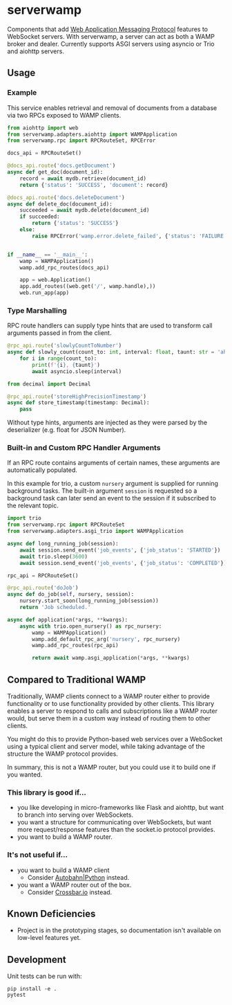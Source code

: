 # serverwamp
Components that add
[Web Application Messaging Protocol](https://wamp-proto.org/) features to
WebSocket servers. With serverwamp, a server can act as both a WAMP broker and
dealer. Currently supports ASGI servers using asyncio or Trio and aiohttp
servers.

## Usage
### Example
This service enables retrieval and removal of documents from a database via
two RPCs exposed to WAMP clients.
 
```python
from aiohttp import web
from serverwamp.adapters.aiohttp import WAMPApplication
from serverwamp.rpc import RPCRouteSet, RPCError

docs_api = RPCRouteSet()

@docs_api.route('docs.getDocument')
async def get_doc(document_id):
    record = await mydb.retrieve(document_id)
    return {'status': 'SUCCESS', 'document': record}

@docs_api.route('docs.deleteDocument')
async def delete_doc(document_id):
    succeeded = await mydb.delete(document_id)
    if succeeded:
        return {'status': 'SUCCESS'}
    else:
        raise RPCError('wamp.error.delete_failed', {'status': 'FAILURE'})


if __name__ == '__main__':
    wamp = WAMPApplication()
    wamp.add_rpc_routes(docs_api)

    app = web.Application()
    app.add_routes((web.get('/', wamp.handle),))
    web.run_app(app)
```
### Type Marshalling
RPC route handlers can supply type hints that are used to transform call
arguments passed in from the client.
```python
@rpc_api.route('slowlyCountToNumber')
async def slowly_count(count_to: int, interval: float, taunt: str = 'ah ah ah!'):
    for i in range(count_to):
        print(f'{i}, {taunt}')
        await asyncio.sleep(interval)
```
```python
from decimal import Decimal

@rpc_api.route('storeHighPrecisionTimestamp')
async def store_timestamp(timestamp: Decimal):
    pass
```
Without type hints, arguments are injected as they were parsed by the
deserializer (e.g. float for JSON Number).

### Built-in and Custom RPC Handler Arguments
If an RPC route contains arguments of certain names, these arguments are
automatically populated.

In this example for trio, a custom `nursery` argument is supplied for running
background tasks. The built-in argument `session` is requested so a background
task can later send an event to the session if it subscribed to the relevant
topic.

```python
import trio
from serverwamp.rpc import RPCRouteSet
from serverwamp.adapters.asgi_trio import WAMPApplication

async def long_running_job(session):
    await session.send_event('job_events', {'job_status': 'STARTED'})
    await trio.sleep(3600)
    await session.send_event('job_events', {'job_status': 'COMPLETED'})

rpc_api = RPCRouteSet()

@rpc_api.route('doJob')
async def do_job(self, nursery, session):
    nursery.start_soon(long_running_job(session))
    return 'Job scheduled.'

async def application(*args, **kwargs):
    async with trio.open_nursery() as rpc_nursery:
        wamp = WAMPApplication()
        wamp.add_default_rpc_arg('nursery', rpc_nursery)
        wamp.add_rpc_routes(rpc_api)

        return await wamp.asgi_application(*args, **kwargs)
```

## Compared to Traditional WAMP
Traditionally, WAMP clients connect to a WAMP router either to provide
functionality or to use functionality provided by other clients. This library
enables a server to respond to calls and subscriptions like a WAMP router
would, but serve them in a custom way instead of routing them to other clients.

You might do this to provide Python-based web services over a WebSocket using a
typical client and server model, while taking advantage of the structure the
WAMP protocol provides.

In summary, this is not a WAMP router, but you could use it to build one if you
wanted.

### This library is good if… 
* you like developing in micro-frameworks like Flask and
aiohttp, but want to branch into serving over WebSockets.
* you want a structure for communicating over WebSockets, but want more
request/response features than the socket.io protocol provides.
* you want to build a WAMP router.
### It's not useful if…
* you want to build a WAMP client
  * Consider [Autobahn|Python](https://autobahn.readthedocs.io/) instead.
* you want a WAMP router out of the box.
  * Consider [Crossbar.io](https://crossbar.io/) instead.

## Known Deficiencies
* Project is in the prototyping stages, so documentation isn't available on
low-level features yet.


## Development
Unit tests can be run with:

    pip install -e .
    pytest
